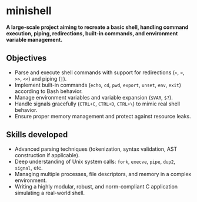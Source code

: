 # minishell

**A large-scale project aiming to recreate a basic shell, handling command execution, piping, redirections, built-in commands, and environment variable management.**

## Objectives
- Parse and execute shell commands with support for redirections (`<`, `>`, `>>`, `<<`) and piping (`|`).
- Implement built-in commands (`echo`, `cd`, `pwd`, `export`, `unset`, `env`, `exit`) according to Bash behavior.
- Manage environment variables and variable expansion (`$VAR`, `$?`).
- Handle signals gracefully (`CTRL+C`, `CTRL+D`, `CTRL+\`) to mimic real shell behavior.
- Ensure proper memory management and protect against resource leaks.

## Skills developed
- Advanced parsing techniques (tokenization, syntax validation, AST construction if applicable).
- Deep understanding of Unix system calls: `fork`, `execve`, `pipe`, `dup2`, `signal`, etc.
- Managing multiple processes, file descriptors, and memory in a complex environment.
- Writing a highly modular, robust, and norm-compliant C application simulating a real-world shell.
